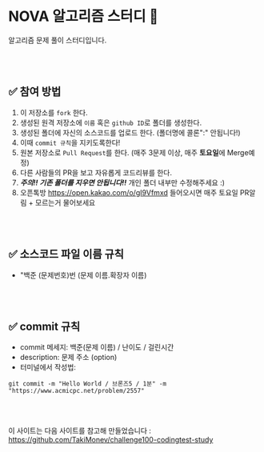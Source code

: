 # NOVA 알고리즘 스터디 📝
알고리즘 문제 풀이 스터디입니다.

<br />
<br />

## ✅ 참여 방법
1. 이 저장소를 `fork` 한다.
2. 생성된 원격 저장소에 `이름` 혹은 `github ID`로 폴더를 생성한다.
3. 생성된 폴더에 자신의 소스코드를 업로드 한다. (폴더명에 콜론":" 안됩니다!)
4. 이때 `commit 규칙`을 지키도록한다!
5. 원본 저장소로 `Pull Request`를 한다. (매주 3문제 이상, 매주 **토요일**에 Merge예정)
6. 다른 사람들의 PR을 보고 자유롭게 코드리뷰를 한다.
7. ***주의!! 기존 폴더를 지우면 안됩니다!!*** 개인 폴더 내부만 수정해주세요 :)
8. 오픈톡방 <https://open.kakao.com/o/gI9Vfmxd> 들어오시면 매주 토요일 PR알림 + 모르는거 물어보세요 

<br />
<br />

## ✅ 소스코드 파일 이름 규칙
- "백준 (문제번호)번 (문제 이름.확장자 이름) 

<br />
<br />

## ✅ commit 규칙
- commit 메세지: 백준(문제 이름) / 난이도 / 걸린시간 
- description: 문제 주소 (option)
- 터미널에서 작성법: 
```
git commit -m "Hello World / 브론즈5 / 1분" -m "https://www.acmicpc.net/problem/2557"
```

<br />
<br />


이 사이트는 다음 사이트를 참고해 만들었습니다 : https://github.com/TakiMonev/challenge100-codingtest-study

<br />
<br />
